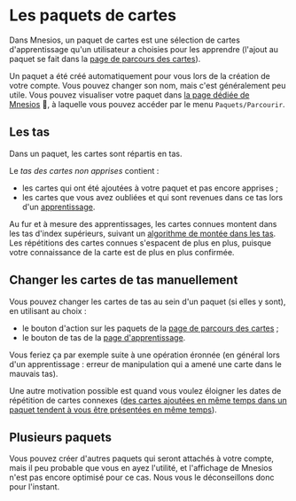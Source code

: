 ﻿---
nav_order: 6
permalink: /deck.html
---

# Les paquets de cartes

Dans Mnesios, un paquet de cartes est une sélection de cartes d'apprentissage qu'un utilisateur a choisies pour les apprendre (l'ajout au paquet se fait dans la [page de parcours des cartes](search)).

Un paquet a été créé automatiquement pour vous lors de la création de votre compte. Vous pouvez changer son nom, mais c'est généralement peu utile. Vous pouvez visualiser votre paquet dans [la page dédiée de Mnesios](https://www.mnesios.com/Decks)&nbsp;🐘, à laquelle vous pouvez accéder par le menu `Paquets/Parcourir`.

## Les tas

Dans un paquet, les cartes sont répartis en tas.

Le _tas des cartes non apprises_ contient :

- les cartes qui ont été ajoutées à votre paquet et pas encore apprises ;
- les cartes que vous avez oubliées et qui sont revenues dans ce tas lors d'un [apprentissage](learn).

Au fur et à mesure des apprentissages, les cartes connues montent dans les tas d'index supérieurs, suivant un [algorithme de montée dans les tas](heaping). Les répétitions des cartes connues s'espacent de plus en plus, puisque votre connaissance de la carte est de plus en plus confirmée.

## Changer les cartes de tas manuellement

Vous pouvez changer les cartes de tas au sein d'un paquet (si elles y sont), en utilisant au choix :

- le bouton d'action sur les paquets <i class="fas fa-inbox"></i> de la [page de parcours des cartes](search) ;
- le bouton de tas de la [page d'apprentissage](learn).

Vous feriez ça par exemple suite à une opération éronnée (en général lors d'un apprentissage : erreur de manipulation qui a amené une carte dans le mauvais tas).

Une autre motivation possible est quand vous voulez éloigner les dates de répétition de cartes connexes ([des cartes ajoutées en même temps dans un paquet tendent à vous être présentées en même temps](heaping)).

## Plusieurs paquets

Vous pouvez créer d'autres paquets qui seront attachés à votre compte, mais il peu probable que vous en ayez l'utilité, et l'affichage de Mnesios n'est pas encore optimisé pour ce cas. Nous vous le déconseillons donc pour l'instant.
